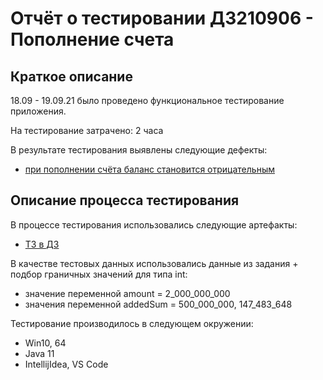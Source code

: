 # Отчёт о тестировании ДЗ210906 - Пополнение счета

## Краткое описание

18.09 - 19.09.21 было проведено функциональное тестирование приложения.

На тестирование затрачено: 2 часа

В результате тестирования выявлены следующие дефекты:
* [при пополнении счёта баланс становится отрицательным](https://github.com/naumshubaev/HWJ0/issues/1)

## Описание процесса тестирования

В процессе тестирования использовались следующие артефакты:
* [ТЗ в ДЗ](https://github.com/netology-code/javaqa-homeworks/blob/master/intro/MERGED.md)

В качестве тестовых данных использовались данные из задания + подбор граничных значений для типа int:
* значение переменной amount = 2_000_000_000
* значения переменной addedSum = 500_000_000, 147_483_648

Тестирование производилось в следующем окружении:
* Win10, 64
* Java 11
* IntellijIdea, VS Code
